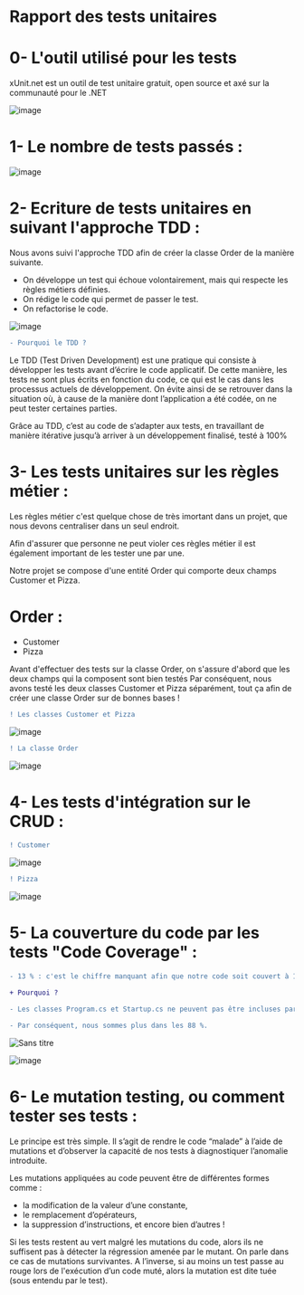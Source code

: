 
**Rapport des tests unitaires**
========

**0- L'outil utilisé pour les tests**
=====

xUnit.net est un outil de test unitaire gratuit, open source et axé sur la communauté pour le .NET

![image](https://user-images.githubusercontent.com/69635011/155514561-e63ce7b2-bc67-42f4-8a8d-43e1451b458e.png)

**1- Le nombre de tests passés :**
=====

![image](https://user-images.githubusercontent.com/69635011/155510292-cbda5972-958a-45a4-962a-c00df4d8c50a.png)

**2- Ecriture de tests unitaires en suivant l'approche TDD :**
=====

Nous avons suivi l'approche TDD afin de créer la classe Order de la manière suivante.

- On développe un test qui échoue volontairement, mais qui respecte les règles métiers définies.
- On rédige le code qui permet de passer le test.
- On refactorise le code.

![image](https://user-images.githubusercontent.com/69635011/155520004-a4bf56dd-cd12-48cf-bef5-16f5203642ce.png)

```diff
- Pourquoi le TDD ?
```

Le TDD (Test Driven Development) est une pratique qui consiste à développer les tests avant d’écrire le code applicatif. De cette manière, les tests ne sont plus écrits en fonction du code, ce qui est le cas dans les processus actuels de développement. On évite ainsi de se retrouver dans la situation où, à cause de la manière dont l’application a été codée, on ne peut tester certaines parties.

Grâce au TDD, c’est au code de s’adapter aux tests, en travaillant de manière itérative jusqu’à arriver à un développement finalisé, testé à 100%


**3- Les tests unitaires sur les règles métier :**
=====

Les règles métier c'est quelque chose de très imortant dans un projet, que nous devons centraliser dans un seul endroit.

Afin d'assurer que personne ne peut violer ces règles métier il est également important de les tester une par une.

Notre projet se compose d'une entité Order qui comporte deux champs Customer et Pizza.

Order :
=

- Customer
- Pizza

Avant d'effectuer des tests sur la classe Order, on s'assure d'abord que les deux champs qui la composent sont bien testés
Par conséquent, nous avons testé les deux classes Customer et Pizza séparément, tout ça afin de créer une classe Order sur de bonnes bases !

```diff
! Les classes Customer et Pizza
```
![image](https://user-images.githubusercontent.com/69635011/155510971-013004c1-e5ec-45f9-a8de-a1c9c2a270fa.png)

```diff
! La classe Order
```
![image](https://user-images.githubusercontent.com/69635011/155511222-42ec4dda-1664-481b-911b-8fa78bcff711.png)


**4- Les tests d'intégration sur le CRUD :**
=====

```diff
! Customer
```
![image](https://user-images.githubusercontent.com/69635011/155513399-b97ddedc-148b-479b-9a40-9bc099d15ca8.png)

```diff
! Pizza
```
![image](https://user-images.githubusercontent.com/69635011/155513714-06c90237-0ba1-445c-895a-82d7dd145816.png)

**5- La couverture du code par les tests "Code Coverage" :**
=====


```diff
- 13 % : c'est le chiffre manquant afin que notre code soit couvert à 100% par des tests.

+ Pourquoi ?

- Les classes Program.cs et Startup.cs ne peuvent pas être incluses par la couverture de xUnit (pas d'appels directs aux fonctions). 

- Par conséquent, nous sommes plus dans les 88 %.

```

![Sans titre](https://user-images.githubusercontent.com/69635011/155516096-99efaad9-a669-4d00-96a0-154beb14b5a7.png)

![image](https://user-images.githubusercontent.com/69635011/155516305-1624a4bc-8fdb-4748-b1c1-251c8804ac54.png)


6- Le mutation testing, ou comment tester ses tests :
=====

Le principe est très simple. Il s’agit de rendre le code “malade” à l’aide de mutations et d’observer la capacité de nos tests à diagnostiquer l’anomalie introduite.

Les mutations appliquées au code peuvent être de différentes formes comme :

- la modification de la valeur d’une constante,
- le remplacement d’opérateurs,
- la suppression d’instructions,
et encore bien d’autres !

Si les tests restent au vert malgré les mutations du code, alors ils ne suffisent pas à détecter la régression amenée par le mutant.
On parle dans ce cas de mutations survivantes. A l’inverse, si au moins un test passe au rouge lors de l'exécution d’un code muté, alors la mutation est dite tuée (sous entendu par le test).

